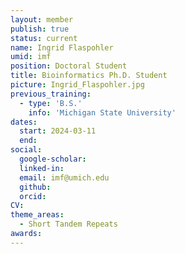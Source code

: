 ```yaml
---
layout: member
publish: true
status: current
name: Ingrid Flaspohler
umid: imf
position: Doctoral Student
title: Bioinformatics Ph.D. Student
picture: Ingrid_Flaspohler.jpg
previous_training:
  - type: 'B.S.'
    info: 'Michigan State University'
dates:
  start: 2024-03-11
  end: 
social: 
  google-scholar: 
  linked-in: 
  email: imf@umich.edu
  github:
  orcid:
CV: 
theme_areas:
  - Short Tandem Repeats
awards:
---
```


